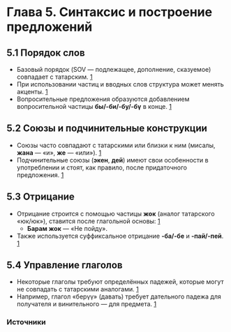 # Глава 5. Синтаксис и построение предложений

## 5.1 Порядок слов
- Базовый порядок (SOV — подлежащее, дополнение, сказуемое) совпадает с татарским. [1][2]
- При использовании частиц и вводных слов структура может менять акценты. [1]
- Вопросительные предложения образуются добавлением вопросительной частицы **бы/-би/-бу/-бү** в конце. [1]

## 5.2 Союзы и подчинительные конструкции
- Союзы часто совпадают с татарскими или близки к ним (мисалы, **жана** — «и», **же** — «или»). [1][2]
- Подчинительные союзы (**экен**, **дей**) имеют свои особенности в употреблении и стоят, как правило, после придаточного предложения. [1]

## 5.3 Отрицание
- Отрицание строится с помощью частицы **жок** (аналог татарского «юк/юк»), ставится после глагольной основы: [1][2]
  - **Барам жок** — «Не пойду».
- Также используется суффиксальное отрицание **-ба/-бе** и **-пай/-пей**. [1][2]

## 5.4 Управление глаголов
- Некоторые глаголы требуют определённых падежей, которые могут не совпадать с татарскими аналогами. [1][2]
- Например, глагол «берүү» (давать) требует дательного падежа для получателя и винительного — для предмета. [1]

### Источники
[1]: https://en.wikipedia.org/wiki/Kyrgyz_language#Grammar
[2]: https://en.wikipedia.org/wiki/Tatar_language#Grammar
